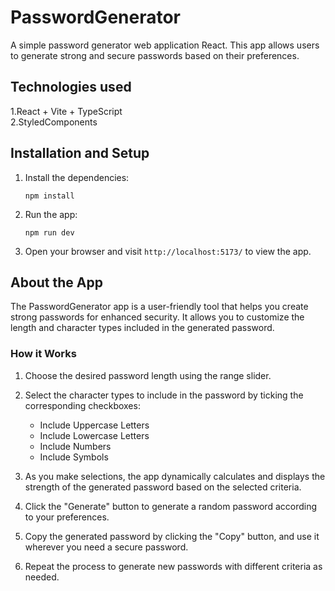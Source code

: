 
# PasswordGenerator

A simple password generator web application React. This app allows users to generate strong and secure passwords based on their preferences.

## Technologies used
1.React + Vite + TypeScript <br/>
2.StyledComponents

## Installation and Setup

1. Install the dependencies:
   ```
   npm install
   ```

2. Run the app:
   ```
   npm run dev
   ```

3. Open your browser and visit `http://localhost:5173/` to view the app.

## About the App

The PasswordGenerator app is a user-friendly tool that helps you create strong passwords for enhanced security. It allows you to customize the length and character types included in the generated password.

### How it Works

1. Choose the desired password length using the range slider.

2. Select the character types to include in the password by ticking the corresponding checkboxes:
   - Include Uppercase Letters
   - Include Lowercase Letters
   - Include Numbers
   - Include Symbols

3. As you make selections, the app dynamically calculates and displays the strength of the generated password based on the selected criteria.

4. Click the "Generate" button to generate a random password according to your preferences.

5. Copy the generated password by clicking the "Copy" button, and use it wherever you need a secure password.

6. Repeat the process to generate new passwords with different criteria as needed.
